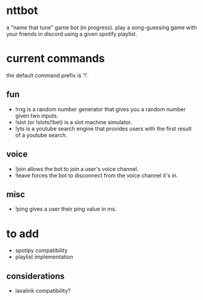 # nttbot
a "name that tune" game bot (in progress). play a song-guessing game with your friends in discord using a given spotify playlist.

# current commands
the default command prefix is '!'.

## fun
- !rng is a random number generator that gives you a random number given two inputs.
- !slot (or !slots/!bet) is a slot machine simulator.
- !yts is a youtube search engine that provides users with the first result of a youtube search.

## voice
- !join allows the bot to join a user's voice channel.
- !leave forces the bot to disconnect from the voice channel it's in.

## misc
- !ping gives a user their ping value in ms.

# to add
- spotipy compatibility
- playlist implementation

## considerations 
- lavalink compatibility?
